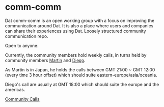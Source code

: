 # comm-comm

Dat comm-comm is an open working group with a focus on improving the communication around Dat. It is also a place where users and companies can share their experiences using Dat. Loosely structured community communication repo.

Open to anyone.

Currently, the community members hold weekly calls, in turns held by community members [Martin](https://github.com/martinheidegger) and [Diego](https://github.com/dpaez).

As Martin is in Japan, he holds the calls between GMT 21:00 ~ GMT 12:00 (every time 3 hour offset) which should suite eastern-europe/asia/oceania.

Diego's call are usually at GMT 18:00 which should suite the europe and the americas.

[Community Calls](https://github.com/dat-land/comm-comm/issues?q=is%3Aissue+label%3Ameeting)
